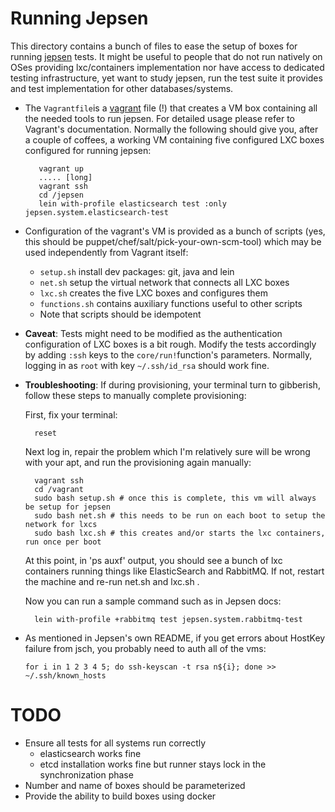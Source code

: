 # Running Jepsen

This directory contains a bunch of files to ease the setup of boxes for running [jepsen](http://github.com/aphyr/jepsen) tests. 
It might be useful to people that do not run
natively on OSes providing lxc/containers implementation nor have access to dedicated testing infrastructure, yet want to study
jepsen, run the test suite it provides and test implementation for other databases/systems.

* The `Vagrantfile`is a [vagrant](http://vagrantup.com) file (!) that creates a VM box containing all the needed tools to run
jepsen. For detailed usage please refer to Vagrant's documentation. Normally the following should give you, after a couple of
coffees, a working VM containing five configured LXC boxes configured for running jepsen:

         vagrant up
         ..... [long]
         vagrant ssh
         cd /jepsen
         lein with-profile elasticsearch test :only jepsen.system.elasticsearch-test

* Configuration of the vagrant's VM is provided as a bunch of scripts (yes, this should be
  puppet/chef/salt/pick-your-own-scm-tool) which may be used independently from Vagrant itself:

   * `setup.sh` install dev packages: git, java and lein
   * `net.sh` setup the virtual network that connects all LXC boxes 
   * `lxc.sh` creates the five LXC boxes and configures them
   *  `functions.sh` contains auxiliary functions useful to other scripts
   * Note that scripts should be idempotent
      
* **Caveat**: Tests might need to be modified as the authentication configuration of LXC boxes is a bit rough. Modify the tests
  accordingly by adding `:ssh` keys to the `core/run!`function's parameters. Normally, logging in as `root` with key
  `~/.ssh/id_rsa` should work fine.

* **Troubleshooting**:  If during provisioning, your terminal turn to gibberish, follow these steps to manually complete
  provisioning:

  First, fix your terminal:

        reset

  Next log in, repair the problem which I'm relatively sure will be wrong with your apt, and run the provisioning again manually:

        vagrant ssh
        cd /vagrant
        sudo bash setup.sh # once this is complete, this vm will always be setup for jepsen
        sudo bash net.sh # this needs to be run on each boot to setup the network for lxcs
        sudo bash lxc.sh # this creates and/or starts the lxc containers, run once per boot

  At this point, in 'ps auxf' output, you should see a bunch of lxc containers running things like ElasticSearch and RabbitMQ.  If not, restart the machine and re-run net.sh and lxc.sh .

  Now you can run a sample command such as in Jepsen docs:
  
        lein with-profile +rabbitmq test jepsen.system.rabbitmq-test

* As mentioned in Jepsen's own README, if you get errors about HostKey failure from jsch, you probably need to auth all of the vms:

      for i in 1 2 3 4 5; do ssh-keyscan -t rsa n${i}; done >> ~/.ssh/known_hosts

# TODO

* Ensure all tests for all systems run correctly
    * elasticsearch works fine
    * etcd installation works fine but runner stays lock in the synchronization phase
* Number and name of boxes should be parameterized
* Provide the ability to build boxes using docker

         
